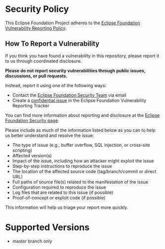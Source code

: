 # Security Policy
This Eclipse Foundation Project adheres to the [Eclipse Foundation Vulnerability Reporting Policy](https://www.eclipse.org/security/policy/).

## How To Report a Vulnerability

If you think you have found a vulnerability in this repository, please report it to us through coordinated disclosure.

**Please do not report security vulnerabilities through public issues, discussions, or pull requests.**

Instead, report it using one of the following ways:

* Contact the [Eclipse Foundation Security Team](mailto:security@eclipse-foundation.org) via email
* Create a [confidential issue](https://gitlab.eclipse.org/security/vulnerability-reports/-/issues/new?issuable_template=new_vulnerability) in the Eclipse Foundation Vulnerability Reporting Tracker

You can find more information about reporting and disclosure at the [Eclipse Foundation Security page](https://www.eclipse.org/security/).

Please include as much of the information listed below as you can to help us better understand and resolve the issue:

* The type of issue (e.g., buffer overflow, SQL injection, or cross-site scripting)
* Affected version(s)
* Impact of the issue, including how an attacker might exploit the issue
* Step-by-step instructions to reproduce the issue
* The location of the affected source code (tag/branch/commit or direct URL)
* Full paths of source file(s) related to the manifestation of the issue
* Configuration required to reproduce the issue
* Log files that are related to this issue (if possible)
* Proof-of-concept or exploit code (if possible)

This information will help us triage your report more quickly.

# Supported Versions

* master branch only
